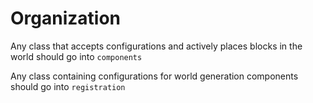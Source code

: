 # Organization

Any class that accepts configurations and actively places blocks in the world should go into `components`

Any class containing configurations for world generation components should go into `registration`
